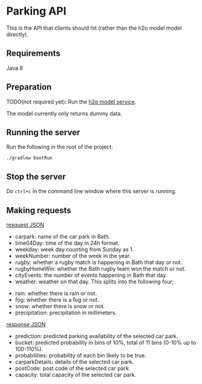 # Parking API

This is the API that clients should hit (rather than the h2o model model directly).

## Requirements

Java 8

## Preparation

TODO(not required yet): Run the [h2o model service](https://github.com/bath-ml/h2o-api).

The model currently only returns dummy data.

## Running the server

Run the following in the root of the project:

```
./gradlew bootRun
```

## Stop the server
Do `ctrl+c` in the command line window where this server is running.


## Making requests

[resquest JSON](req.json)

* carpark: name of the car park in Bath.
* time04Day: time of the day in 24h format.
* weekday: week day counting from Sunday as 1.
* weekNumber: number of the week in the year.
* rugby: whether a rugby match is happening in Bath that day or not.
* rugbyHomeWin: whether the Bath rugby team won the match or not.
* cityEvents: the number of events happening in Bath that day.
* weather: weather on that day. This splits into the following four;
- rain: whether there is rain or not.
- fog: whether there is a fog or not.
- snow: whether there is snow or not.
- precipitation: precipitation in millimeters.


[response JSON](res.json)

* prediction: predicted parking availability of the selected car park.
* bucket: predicted probability in bins of 10%, total of 11 bins (0-10% up to 100-110%).
* probabilities: probability of each bin likely to be true. 
* carparkDetails: details of the selected car park.
* postCode: post code of the selected car park.
* capacity: total capacity of the selected car park.


